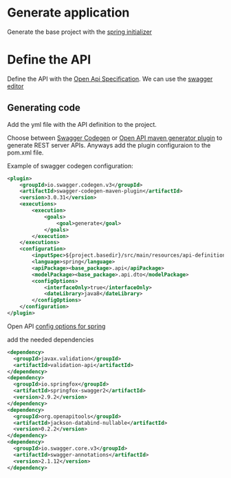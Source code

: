 # Generate application

Generate the base project with the [spring initializer](https://start.spring.io/)

# Define the API

Define the API with the [Open Api Specification](https://swagger.io/specification/). We can use the [swagger editor](https://editor.swagger.io/)

## Generating code
Add the yml file with the API definition to the project.

Choose between [Swagger Codegen](https://github.com/swagger-api/swagger-codegen/blob/3.0.0/modules/swagger-codegen-maven-plugin/README.md) or [Open API maven generator plugin](https://github.com/OpenAPITools/openapi-generator/tree/master/modules/openapi-generator-maven-plugin) to generate REST server APIs. Anyways add the plugin configuraion to the pom.xml file.

Example of swagger codegen configuration:

```xml
<plugin>
    <groupId>io.swagger.codegen.v3</groupId>
    <artifactId>swagger-codegen-maven-plugin</artifactId>
    <version>3.0.31</version>
    <executions>
        <execution>
            <goals>
                <goal>generate</goal>
            </goals>
        </execution>
    </executions>
    <configuration>
        <inputSpec>${project.basedir}/src/main/resources/api-definition/openapi.yml</inputSpec>
        <language>spring</language>
        <apiPackage><base_package>.api</apiPackage>
        <modelPackage><base_package>.api.dto</modelPackage>
        <configOptions>
            <interfaceOnly>true</interfaceOnly>
            <dateLibrary>java8</dateLibrary>
        </configOptions>
    </configuration>
</plugin>
```

Open API [config options for spring](https://openapi-generator.tech/docs/generators/spring/)

add the needed dependencies

```xml
<dependency>
  <groupId>javax.validation</groupId>
  <artifactId>validation-api</artifactId>
</dependency>
<dependency>
  <groupId>io.springfox</groupId>
  <artifactId>springfox-swagger2</artifactId>
  <version>2.9.2</version>
</dependency>
<dependency>
  <groupId>org.openapitools</groupId>
  <artifactId>jackson-databind-nullable</artifactId>
  <version>0.2.2</version>
</dependency>
<dependency>
  <groupId>io.swagger.core.v3</groupId>
  <artifactId>swagger-annotations</artifactId>
  <version>2.1.12</version>
</dependency>
```
